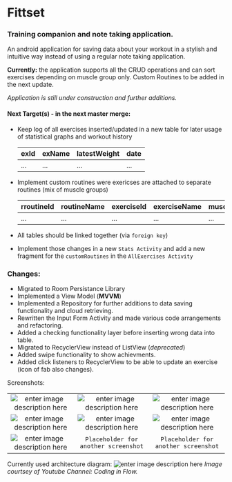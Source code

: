 # Fittset
### Training companion and note taking application.
An android application for saving data about your workout in a stylish and intuitive way instead of using a regular note taking application.

**Currently:** the application supports all the CRUD operations and can sort exercises depending on muscle group only. Custom Routines to be added in the next update.

*Application is still under construction and further additions.*

#### Next Target(s) - in the next master merge:

 - Keep log of all exercises inserted/updated in a new table for later usage of statistical graphs and workout history
  
	|exId|exName|latestWeight|date|
	|--|--|--|--|
	|...|...  |...  |...	|

 - Implement custom routines were exericses are attached to separate routines (mix of muscle groups)

	|rroutineId|routineName|exerciseId|exerciseName|muscleGroup|
	|--|--|--|--|--|
	|...|...  |...  |...	|...|
- All tables should be linked together (via `foreign key`)
- Implement those changes in a new `Stats Activity` and add a new fragment for the `customRoutines` in the `AllExercises Activity`

### Changes:
 - Migrated to Room Persistance Library
 - Implemented a View Model (**MVVM**)
 - Implemented a Repository for further additions to data saving functionality and cloud retrieving.
 - Rewritten the Input Form Activity and made various code arrangements and refactoring.
 - Added a checking functionality layer before inserting wrong data into table.
 - Migrated to RecyclerView instead of ListView (*deprecated*)
 - Added swipe functionality to show achievments.
 - Added click listeners to RecyclerView to be able to update an exercise (icon of fab also changes).

Screenshots:


|| | |
|:-------------------------:|:-------------------------:|:-------------------------:|
|![enter image description here](https://i.imgur.com/k9yCUS7.png) | ![enter image description here](https://i.imgur.com/zkTERtz.png)| ![enter image description here](https://i.imgur.com/rMIciO4.png)|:-------------------------:|:-------------------------:|:-------------------------:|
|![enter image description here](https://i.imgur.com/CsAaiyF.png)|![enter image description here](https://i.imgur.com/8hm2Bjb.png)|![enter image description here](https://i.imgur.com/housWPi.png)
|![enter image description here](https://i.imgur.com/iX55Tsc.png)|`Placeholder for another screenshot`|`Placeholder for another screenshot`

Currently used architecture diagram:
![enter image description here](https://i.imgur.com/BDs3PyG.png)
*Image courtsey of Youtube Channel: Coding in Flow.*